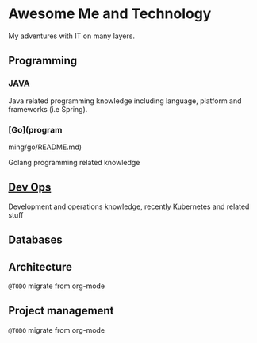 # Awesome Me and Technology

My adventures with IT on many layers.

## Programming

### [JAVA](programming/java/README.md)
Java related programming knowledge including language, platform and frameworks (i.e Spring).

### [Go](program
ming/go/README.md)

Golang programming related knowledge

## [Dev Ops](ops/README.md)

Development and operations knowledge, recently Kubernetes and related stuff

## Databases

## Architecture

`@TODO` migrate from org-mode

## Project management

`@TODO` migrate from org-mode
